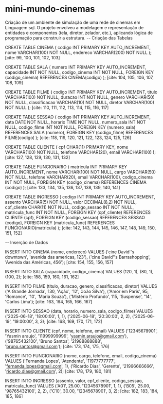 # mini-mundo-cinemas
Criação de um ambiente de simulação de uma rede de cinemas em Linguagem sql. O projeto envolveu a modelagem e representação de entidades e componentes (tela, diretor, zelador, etc.), aplicando lógica de programação para construir a estrutura.
-- Criação das Tabelas

CREATE TABLE CINEMA (
    codigo INT PRIMARY KEY AUTO_INCREMENT,
    nome VARCHAR(100) NOT NULL,
    endereco VARCHAR(200) NOT NULL
); [cite: 99, 100, 101, 102, 103]

CREATE TABLE SALA (
    numero INT PRIMARY KEY AUTO_INCREMENT,
    capacidade INT NOT NULL,
    codigo_cinema INT NOT NULL,
    FOREIGN KEY (codigo_cinema) REFERENCES CINEMA(codigo)
); [cite: 104, 105, 106, 107, 108, 109]

CREATE TABLE FILME (
    codigo INT PRIMARY KEY AUTO_INCREMENT,
    titulo VARCHAR(100) NOT NULL,
    duracao INT NOT NULL,
    genero VARCHAR(50) NOT NULL,
    classificacao VARCHAR(10) NOT NULL,
    diretor VARCHAR(100) NOT NULL
); [cite: 110, 111, 112, 113, 114, 115, 116, 117]

CREATE TABLE SESSAO (
    codigo INT PRIMARY KEY AUTO_INCREMENT,
    data DATE NOT NULL,
    horario TIME NOT NULL,
    numero_sala INT NOT NULL,
    codigo_filme INT NOT NULL,
    FOREIGN KEY (numero_sala) REFERENCES SALA (numero),
    FOREIGN KEY (codigo_filme) REFERENCES FILME(codigo)
); [cite: 118, 119, 120, 121, 122, 123, 124, 125, 126]

CREATE TABLE CLIENTE (
    cpf CHAR(11) PRIMARY KEY,
    nome VARCHAR(100) NOT NULL,
    telefone VARCHAR(20),
    email VARCHAR(100)
); [cite: 127, 128, 129, 130, 131, 132]

CREATE TABLE FUNCIONARIO (
    matricula INT PRIMARY KEY AUTO_INCREMENT,
    nome VARCHAR(100) NOT NULL,
    cargo VARCHAR(50) NOT NULL,
    telefone VARCHAR(20),
    email VARCHAR(100),
    codigo_cinema INT NOT NULL,
    FOREIGN KEY (codigo_cinema) REFERENCES CINEMA (codigo)
); [cite: 133, 134, 135, 136, 137, 138, 139, 140, 141]

CREATE TABLE INGRESSO (
    codigo INT PRIMARY KEY AUTO_INCREMENT,
    assento VARCHAR(5) NOT NULL,
    valor DECIMAL(8,2) NOT NULL,
    cpf_cliente CHAR(11) NOT NULL,
    codigo_sessao INT NOT NULL,
    matricula_func INT NOT NULL,
    FOREIGN KEY (cpf_cliente) REFERENCES CLIENTE (cpf),
    FOREIGN KEY (codigo_sessao) REFERENCES SESSAO (codigo),
    FOREIGN KEY (matricula_func) REFERENCES FUNCIONARIO(matricula)
); [cite: 142, 143, 144, 145, 146, 147, 148, 149, 150, 151, 152]

-- Inserção de Dados

INSERT INTO CINEMA (nome, endereco) VALUES
('cine David''s downtown', 'avenida das americas, 123'),
('cine David''s Barrashopping', 'Avenida das Américas, 456'); [cite: 154, 155, 156, 157]

INSERT INTO SALA (capacidade, codigo_cinema) VALUES
(120, 1),
(80, 1),
(100, 2); [cite: 158, 159, 160, 161, 162]

INSERT INTO FILME (titulo, duracao, genero, classificacao, diretor) VALUES
('A Grande Jornada', 130, 'Ação', '12', 'João Silva'),
('Amor em Paris', 95, 'Romance', '10', 'Maria Souza'),
('Mistério Profundo', 115, 'Suspense', '14', 'Carlos Lima'); [cite: 163, 164, 165, 166, 167]

INSERT INTO SESSAO (data, horario, numero_sala, codigo_filme) VALUES
('2025-06-18', '18:00:00', 1, 1),
('2025-06-18', '20:30:00', 2, 2),
('2025-06-19', '19:00:00', 3, 3); [cite: 168, 169, 170, 171, 172]

INSERT INTO CLIENTE (cpf, nome, telefone, email) VALUES
('12345678901', 'Yasmin araujo', '11999999999', 'yasmin.araujo@gmail.com'),
('98765432100', 'Bruno Santos', '21988888888', 'bruno.santos@gmail.com'); [cite: 173, 174, 175, 176]

INSERT INTO FUNCIONARIO (nome, cargo, telefone, email, codigo_cinema) VALUES
('Fernanda Lopes', 'Atendente', '11977777777', 'fernanda.lopes@gmail.com', 1),
('Ricardo Dias', 'Gerente', '21966666666', 'ricardo.dias@gmail.com', 2); [cite: 178, 179, 180, 181]

INSERT INTO INGRESSO (assento, valor, cpf_cliente, codigo_sessao, matricula_func) VALUES
('A01', 25.00, '12345678901', 1, 1),
('B05', 25.00, '98765432100', 2, 2),
('C10', 30.00, '12345678901', 3, 2); [cite: 182, 183, 184, 185, 186]
